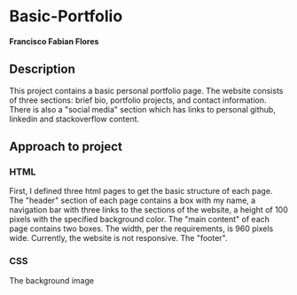 # Basic-Portfolio
#### Francisco Fabian Flores

## Description
This project contains a basic personal portfolio page. The website consists of three sections: brief bio, portfolio projects, and contact information. There is also a "social media" section which has links to personal github, linkedin and stackoverflow content.

## Approach to project
### HTML
First, I defined three html pages to get the basic structure of each page. The "header" section of each page contains a box with my name, a navigation bar with three links to the sections of the website, a height of 100 pixels with the specified background color.
The "main content" of each page contains two boxes. The width, per the requirements, is 960 pixels wide. Currently, the website is not responsive.
The "footer".

### CSS
The background image
